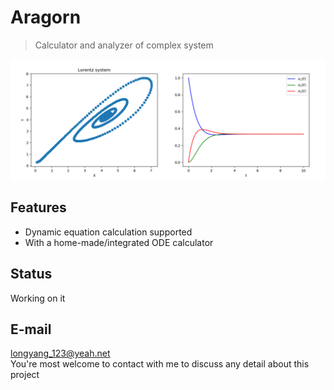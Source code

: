 # Aragorn
> Calculator and analyzer of complex system


![](./figs/demos.png)

## Features
+ Dynamic equation calculation supported
+ With a home-made/integrated ODE calculator

## Status
Working on it

## E-mail
longyang_123@yeah.net  
You're most welcome to contact with me to discuss any detail about this project